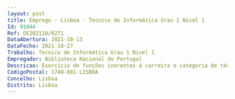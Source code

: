 ```yaml
--- 
layout: post
title: Emprego - Lisboa - Tecnico de Informática Grau 1 Nível 1
Id: 91044
Ref: OE202110/0271
DataAbertura: 2021-10-13
DataFecho: 2021-10-27
Trabalho: Tecnico de Informática Grau 1 Nível 1
Empregador: Biblioteca Nacional de Portugal
Descricao: Exercício de funções inerentes à carreira e categoria de técnico de informática, tal como descrito no artigo 3.º da Portaria n.º 358 2002, de 3 de abril, no domínio das infraestruturas tecnológicas.
CodigoPostal: 1749-081 LISBOA
Concelho: Lisboa
Distrito: Lisboa
--- 
```

